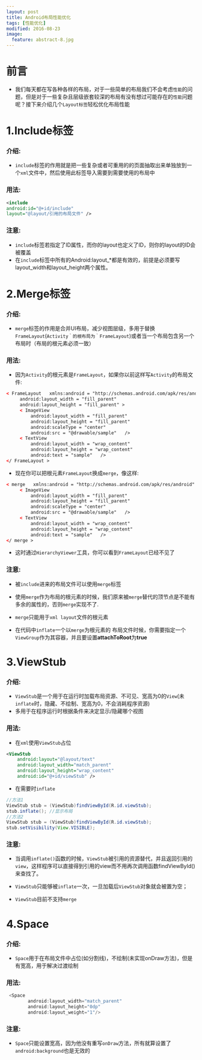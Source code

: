 ```yaml
---
layout: post
title: Android布局性能优化
tags: [性能优化]
modified: 2016-08-23
image:
  feature: abstract-8.jpg
---
```


# 前言

* 我们每天都在写各种各样的布局，对于一些简单的布局我们不会考虑`性能`的问题，但是对于一些复杂且层级嵌套较深的布局有没有想过可能存在的`性能`问题呢？接下来介绍几个`Layout标签`轻松优化布局性能

# 1.Include标签

### 介绍:

* `include`标签的作用就是把一些复杂或者可重用的的页面抽取出来单独放到一个`xml`文件中，然后使用此标签导入需要到需要使用的布局中

### 用法:

```xml
<include
android:id="@+id/include"
layout="@layout/引用的布局文件" />

```

### 注意:

* `include`标签若指定了ID属性，而你的layout也定义了ID，则你的layout的ID会被覆盖
* 在`include`标签中所有的Android:layout_*都是有效的，前提是必须要写layout_width和layout_height两个属性。


# 2.Merge标签

### 介绍:

* `merge`标签的作用是合并UI布局，减少视图层级，多用于替换`FrameLayout`(`Activity｀的根布局为｀FrameLayout`)或者当一个布局包含另一个布局时（布局的根元素必须一致）

### 用法:
* 因为`Activity`的根元素是`FrameLayout`，如果你以前这样写`Activity`的布局文件:

```xml
< FrameLayout   xmlns:android = "http://schemas.android.com/apk/res/android"
     android:layout_width = "fill_parent"
     android:layout_height = "fill_parent" >
     < ImageView
         android:layout_width = "fill_parent"
         android:layout_height = "fill_parent"  
         android:scaleType = "center"
         android:src = "@drawable/sample"   />
     < TextView
         android:layout_width = "wrap_content"
         android:layout_height = "wrap_content"
         android:text = "sample"   />
</ FrameLayout >
```
* 现在你可以把根元素`FrameLayout`换成`merge`，像这样:

```xml
< merge   xmlns:android = "http://schemas.android.com/apk/res/android" >
     < ImageView
         android:layout_width = "fill_parent"
         android:layout_height = "fill_parent"  
         android:scaleType = "center"
         android:src = "@drawable/sample"   />
     < TextView
         android:layout_width = "wrap_content"
         android:layout_height = "wrap_content"
         android:text = "sample"   />
</ merge >
```
* 这时通过`HierarchyViewer`工具，你可以看到`FrameLayout`已经不见了

### 注意:
* 被`include`进来的布局文件可以使用`merge`标签

* 使用`merge`作为布局的根元素的时候，我们原来被`merge`替代的顶节点是不能有多余的属性的，否则`merge`实现不了.
*  `merge`只能用于`xml layout`文件的根元素
*  在代码中`inflate`一个以`merge`为根元素的
布局文件时候，你需要指定一个`ViewGroup`作为其容器，并且要设置**attachToRoot**为**true**

# 3.ViewStub

### 介绍:
  
* `ViewStub`是一个用于在运行时加载布局资源、不可见、宽高为0的`View`(未`inflate`时，隐藏、不绘制、宽高为0，不会消耗程序资源)
* 多用于在程序运行时根据条件来决定显示/隐藏哪个视图

### 用法:
* 在`xml`使用`ViewStub`占位

```xml
<ViewStub 
	android:layout="@layout/text" 
	android:layout_width="match_parent"
	android:layout_height="wrap_content"
	android:id="@+id/viewStub" />
```
* 在需要时`inflate`

```java
//方法1
ViewStub stub = (ViewStub)findViewById(R.id.viewStub);
stub.inflate(); //显示布局
//方法2
ViewStub stub = (ViewStub)findViewById(R.id.viewStub);
stub.setVisibility(View.VISIBLE);

```

### 注意:
* 当调用`inflate()`函数的时候，`ViewStub`被引用的资源替代，并且返回引用的`view`，这样程序可以直接得到引用的view而不用再次调用函数findViewById()来查找了。

* `ViewStub`只能够被`inflate`一次，一旦加载后`ViewStub`对象就会被置为空；
* `ViewStub`目前不支持`merge`

# 4.Space

### 介绍:
* `Space`用于在布局文件中占位(如分割线)，不绘制(未实现onDraw方法)，但是有宽高，用于解决过渡绘制

### 用法:

```java
 <Space
        android:layout_width="match_parent"
        android:layout_height="0dp"
        android:layout_weight="1"/>
```

### 注意:
* `Space`只能设置宽高，因为他没有重写`onDraw`方法，所有就算设置了`android:background`也是无效的